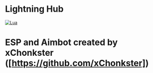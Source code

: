 # Lightning Hub
[![Lua](https://img.shields.io/badge/language-Lua-blue)](https://en.wikipedia.org/wiki/Lua_(programming_language)) 
# ESP and Aimbot created by xChonkster ([https://github.com/xChonkster])
